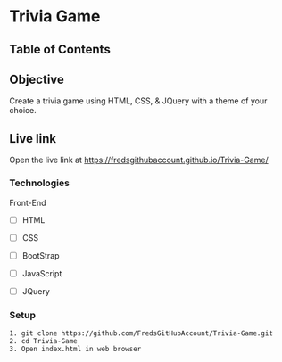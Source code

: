 # Trivia Game

## Table of Contents 

## Objective 

Create a trivia game using HTML, CSS, & JQuery with a theme of your choice.  

## Live link
Open the live link at https://fredsgithubaccount.github.io/Trivia-Game/

### Technologies
Front-End
- [ ] HTML
- [ ] CSS
- [ ] BootStrap
- [ ] JavaScript
- [ ] JQuery


### Setup 
```
1. git clone https://github.com/FredsGitHubAccount/Trivia-Game.git
2. cd Trivia-Game
3. Open index.html in web browser

```
